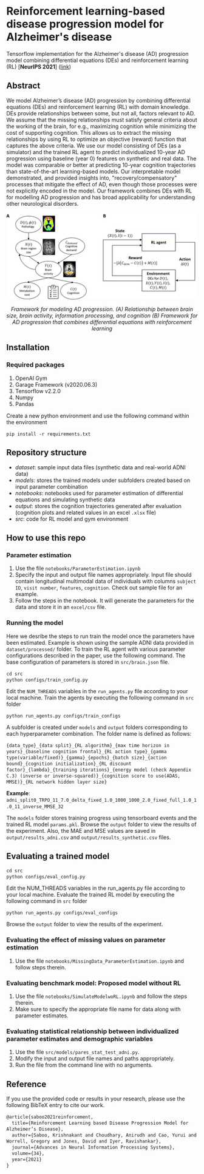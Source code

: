 # Reinforcement learning-based disease progression model for Alzheimer's disease

Tensorflow implementation for the Alzheimer's disease (AD) progression model combining differential equations (DEs) and reinforcement learning (RL) [**NeurIPS 2021**] ([link](https://proceedings.neurips.cc/paper/2021/hash/af1c25e88a9e818f809f6b5d18ca02e2-Abstract.html))

## Abstract
We model Alzheimer’s disease (AD) progression by combining differential equations (DEs) and reinforcement learning (RL) with domain knowledge. DEs provide relationships between some, but not all, factors relevant to AD. We assume that the missing relationships must satisfy general criteria about the working of the brain, for e.g., maximizing cognition while minimizing the cost of supporting cognition. This allows us to extract the missing relationships by using RL to optimize an objective (reward) function that captures the above criteria. We use our model consisting of DEs (as a simulator) and the trained RL agent to predict individualized 10-year AD progression using baseline (year 0) features on synthetic and real data. The model was comparable or better at predicting 10-year cognition trajectories than state-of-the-art learning-based models. Our interpretable model demonstrated, and provided insights into, "recovery/compensatory" processes that mitigate the effect of AD, even though those processes were not explicitly encoded in the model. Our framework combines DEs with RL for modelling AD progression and has broad applicability for understanding other neurological disorders.

<p align="center">
  <img src="figures/model.jpg" width="700px" />
</p>
<p align="center">
<em>Framework for modeling AD progression. (A) Relationship between brain size, brain activity, information processing, and cognition (B) Framework for AD progression that combines differential equations with reinforcement learning</em>
</p>

## Installation
### Required packages
1. OpenAI Gym
2. Garage Framework (v2020.06.3)
3. Tensorflow v2.2.0
4. Numpy
5. Pandas

Create a new python environment and use the following command within the environment

```
pip install -r requirements.txt
```

## Repository structure
- _dataset_: sample input data files (synthetic data and real-world ADNI data)
- _models_: stores the trained models under subfolders created based on input parameter combination
- _notebooks_: notebooks used for parameter estimation of differential equations and simulating synthetic data
- _output_: stores the cognition trajectories generated after evaluation (cognition plots and related values in an excel `.xlsx` file)
- _src_: code for RL model and gym environment

## How to use this repo
### Parameter estimation
1. Use the file `notebooks/ParameterEstimation.ipynb`
2. Specify the input and output file names appropriately. Input file should contain longitudinal multimodal data of individuals with columns `subject ID`, `visit number`, `features`, `cognition`. Check out sample file for an example.
3. Follow the steps in the notebook. It will generate the parameters for the data and store it in an `excel/csv` file.

### Running the model
Here we desribe the steps to run train the model once the parameters have been estimated. Example is shown using the sample ADNI data provided in `dataset/processed/` folder. To train the RL agent with various parameter configurations described in the paper, use the following command. The base configuration of parameters is stored in `src/brain.json` file.
```
cd src
python configs/train_config.py
```
Edit the `NUM_THREADS` variables in the `run_agents.py` file according to your local machine.
Train the agents by executing the following command in `src` folder
```
python run_agents.py configs/train_configs
```
A subfolder is created under `models` and `output` folders corresponding to each hyperparameter combination. The folder name is defined as follows:
```
{data_type}_{data split}_{RL algorithm}_{max time horizon in years}_{baseline cognition frontal}_{RL action type}_{gamma type(variable/fixed)}_{gamma}_{epochs}_{batch size}_{action bound}_{cognition initialization}_{RL discount factor}_{lambda}_{training iterations}_{energy model (check Appendix C.3) (inverse or inverse-squared)}_{cognition score to use(ADAS, MMSE)}_{RL network hidden layer size}
```
**Example**: `adni_split0_TRPO_11_7.0_delta_fixed_1.0_1000_1000_2.0_fixed_full_1.0_1.0_11_inverse_MMSE_32`

The `models` folder stores training progress using tensorboard events and the trained RL model `params.pkl`. Browse the `output` folder to view the results of the experiment. Also, the MAE and MSE values are saved in `output/results_adni.csv` and `output/results_synthetic.csv` files.

## Evaluating a trained model
```
cd src
python configs/eval_config.py
```
Edit the NUM_THREADS variables in the run_agents.py file according to your local machine.
Evaluate the trained RL model by executing the following command in `src` folder
```
python run_agents.py configs/eval_configs
```
Browse the `output` folder to view the results of the experiment.

### Evaluating the effect of missing values on parameter estimation
1. Use the file `notebooks/MissingData_ParameterEstimation.ipynb` and follow steps therein.

### Evaluating benchmark model: Proposed model without RL
1. Use the file `notebooks/SimulateModelwoRL.ipynb` and follow the steps therein.
2. Make sure to specify the appropriate file name for data along with parameter estimates.

### Evaluating statistical relationship between individualized parameter estimates and demographic variables
1. Use the file `src/models/pares_stat_test_adni.py`.
2. Modify the input and output file names and paths appropriately.
2. Run the file from the command line with no arguments.

## Reference
If you use the provided code or results in your research, please use the following BibTeX entry to cite our work.

```
@article{saboo2021reinforcement,
  title={Reinforcement Learning based Disease Progression Model for Alzheimer’s Disease},
  author={Saboo, Krishnakant and Choudhary, Anirudh and Cao, Yurui and Worrell, Gregory and Jones, David and Iyer, Ravishankar},
  journal={Advances in Neural Information Processing Systems},
  volume={34},
  year={2021}
}
```
